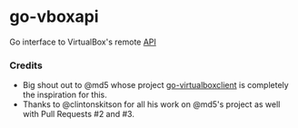 # go-vboxapi
Go interface to VirtualBox's remote [API](https://www.virtualbox.org/sdkref/)

### Credits
 - Big shout out to @md5 whose project [go-virtualboxclient](https://github.com/appropriate/go-virtualboxclient) is completely the inspiration for this.  
 - Thanks to @clintonskitson for all his work on @md5's project as well with Pull Requests #2 and #3.

